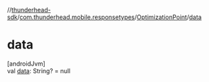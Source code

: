 //[thunderhead-sdk](../../../index.md)/[com.thunderhead.mobile.responsetypes](../index.md)/[OptimizationPoint](index.md)/[data](data.md)

# data

[androidJvm]\
val [data](data.md): String? = null
